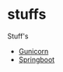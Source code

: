 # stuffs
Stuff's

* [Gunicorn](https://github.com/sergiotocalini/stuffs/tree/master/gunicorn)
* [Springboot](https://github.com/sergiotocalini/stuffs/tree/master/springboot)
